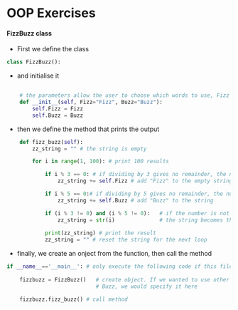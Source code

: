 # OOP Exercises

#### FizzBuzz class
- First we define the class
```python
class FizzBuzz():
```
- and initialise it
```python
	
	# the parameters allow the user to choose which words to use, Fizz and Buzz as default
	def __init__(self, Fizz="Fizz", Buzz="Buzz"):
		self.Fizz = Fizz
		self.Buzz = Buzz
```


- then we define the method that prints the output
```python
	def fizz_buzz(self):
		zz_string = "" # the string is empty

		for i in range(1, 100): # print 100 results

			if i % 3 == 0: # if dividing by 3 gives no remainder, the number is a multiple of 3
				zz_string += self.Fizz # add "Fizz" to the empty string

			if i % 5 == 0:# if dividing by 5 gives no remainder, the number is a multiple of 5
				zz_string += self.Buzz # add "Buzz" to the string

			if (i % 3 != 0) and (i % 5 != 0):	# if the number is not a multiple of 3 or 5, 
			 	zz_string = str(i) 				# the string becomes the current number
			
			print(zz_string) # print the result
			zz_string = "" # reset the string for the next loop
```

- finally, we create an onject from the function, then call the method
```python
if __name__=='__main__': # only execute the following code if this file is run directly
	
	fizzbuzz = FizzBuzz() 	# create object. If we wanted to use other words instead of Fizz and
							# Buzz, we would specify it here

	fizzbuzz.fizz_buzz() # call method
```